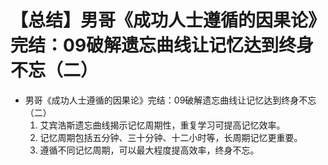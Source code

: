 # 【总结】男哥《成功人士遵循的因果论》完结：09破解遗忘曲线让记忆达到终身不忘（二）

-   男哥《成功人士遵循的因果论》完结：09破解遗忘曲线让记忆达到终身不忘（二）
    1.  艾宾浩斯遗忘曲线揭示记忆周期性，重复学习可提高记忆效率。
    2.  记忆周期包括五分钟、三十分钟、十二小时等，长周期记忆更重要。
    3.  遵循不同记忆周期，可以最大程度提高效率，终身不忘。